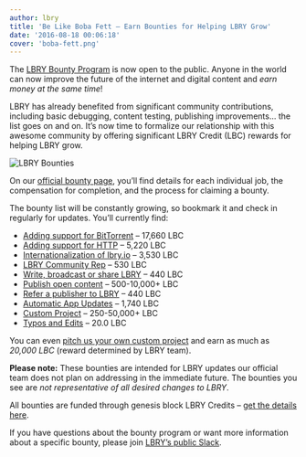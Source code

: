 ```yaml
---
author: lbry
title: 'Be Like Boba Fett – Earn Bounties for Helping LBRY Grow'
date: '2016-08-18 00:06:18'
cover: 'boba-fett.png'
---
```

The [LBRY Bounty Program](https://lbry.io/bounty) is now open to the public. Anyone in the world can now improve the future of the internet and digital content and *earn money at the same time*!

LBRY has already benefited from significant community contributions, including basic debugging, content testing, publishing improvements... the list goes on and on. It’s now time to formalize our relationship with this awesome community by offering significant LBRY Credit (LBC) rewards for helping LBRY grow.

![LBRY Bounties](/img/news/lbrybounties.png)

On our [official bounty page](https://lbry.io/bounty), you’ll find details for each individual job, the compensation for completion, and the process for claiming a bounty. 

The bounty list will be constantly growing, so bookmark it and check in regularly for updates. You’ll currently find:

- [Adding support for BitTorrent](https://lbry.io/bounty/bittorrent-support) – 17,660 LBC 
- [Adding support for HTTP](https://lbry.io/bounty/http-support) – 5,220 LBC 
- [Internationalization of lbry.io](https://lbry.io/bounty/web-i18n) – 3,530 LBC
- [LBRY Community Rep](https://lbry.io/bounty/lbry-club) – 530 LBC
- [Write, broadcast or share LBRY](https://lbry.io/bounty/pr-for-lbry) – 440 LBC
- [Publish open content](https://lbry.io/bounty/publish-open-content) – 500-10,000+ LBC
- [Refer a publisher to LBRY](https://lbry.io/bounty/refer-publisher) – 440 LBC
- [Automatic App Updates](https://lbry.io/bounty/automatic-app-updates) – 1,740 LBC
- [Custom Project](https://lbry.io/bounty/custom-project) – 250-50,000+ LBC
- [Typos and Edits](https://lbry.io/bounty/typos-and-edits) – 20.0 LBC

You can even [pitch us your own custom project](https://lbry.io/bounty/custom-project) and earn as much as *20,000 LBC* (reward determined by LBRY team). 

**Please note:** These bounties are intended for LBRY updates our official team does not plan on addressing in the immediate future. The bounties you see are *not representative of all desired changes to LBRY*.

All bounties are funded through genesis block LBRY Credits – [get the details here](https://lbry.io/news/lbry-blockchain-live-mine-lbc-now). 

If you have questions about the bounty program or want more information about a specific bounty, please join [LBRY’s public Slack](http://slack.lbry.io/). 
